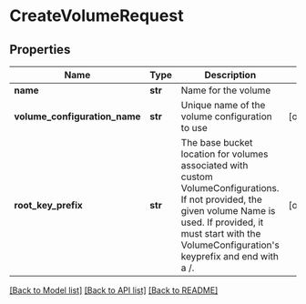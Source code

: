 # CreateVolumeRequest

## Properties
Name | Type | Description | Notes
------------ | ------------- | ------------- | -------------
**name** | **str** | Name for the volume | 
**volume_configuration_name** | **str** | Unique name of the volume configuration to use | [optional] 
**root_key_prefix** | **str** | The base bucket location for volumes associated with custom VolumeConfigurations. If not provided, the given volume Name is used.  If provided, it must start with the VolumeConfiguration&#39;s keyprefix and end with a /. | [optional] 

[[Back to Model list]](../README.md#documentation-for-models) [[Back to API list]](../README.md#documentation-for-api-endpoints) [[Back to README]](../README.md)


